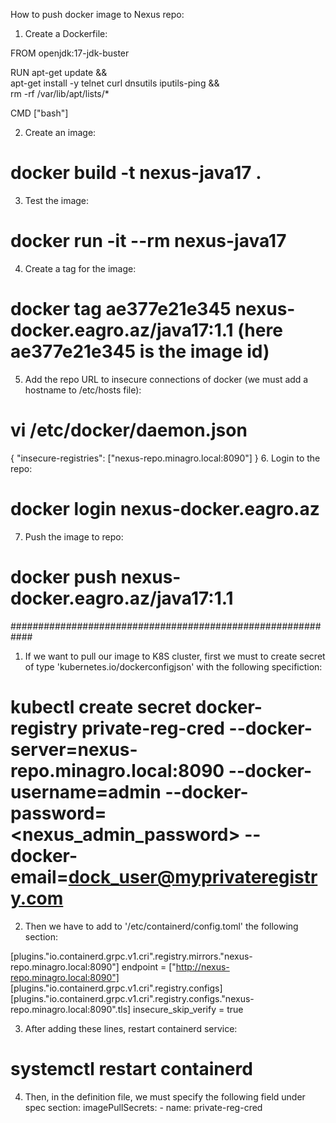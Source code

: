 How to push docker image to Nexus repo:

1. Create a Dockerfile:

FROM openjdk:17-jdk-buster

RUN apt-get update && \
    apt-get install -y telnet curl dnsutils iputils-ping && \
    rm -rf /var/lib/apt/lists/*

CMD ["bash"]

2. Create an image:
# docker build -t nexus-java17 .
3. Test the image:
# docker run -it --rm nexus-java17
4. Create a tag for the image:
# docker tag ae377e21e345 nexus-docker.eagro.az/java17:1.1 (here ae377e21e345 is the image id)
5. Add the repo URL to insecure connections of docker (we must add a hostname to /etc/hosts file):
# vi /etc/docker/daemon.json
{
"insecure-registries": ["nexus-repo.minagro.local:8090"]
}
6. Login to the repo:
# docker login nexus-docker.eagro.az
7. Push the image to repo:
# docker push nexus-docker.eagro.az/java17:1.1

############################################################
1. If we want to pull our image to K8S cluster, first we must to create secret of type 'kubernetes.io/dockerconfigjson' with the following specifiction:
# kubectl create secret docker-registry private-reg-cred --docker-server=nexus-repo.minagro.local:8090 --docker-username=admin --docker-password=<nexus_admin_password> --docker-email=dock_user@myprivateregistry.com
2. Then we have to add to '/etc/containerd/config.toml' the following section:

[plugins."io.containerd.grpc.v1.cri".registry.mirrors."nexus-repo.minagro.local:8090"]
          endpoint = ["http://nexus-repo.minagro.local:8090"]
        [plugins."io.containerd.grpc.v1.cri".registry.configs]
          [plugins."io.containerd.grpc.v1.cri".registry.configs."nexus-repo.minagro.local:8090".tls]
            insecure_skip_verify = true
            
3. After adding these lines, restart containerd service:
# systemctl restart containerd

4. Then, in the definition file, we must specify the following field under spec section:
imagePullSecrets:
         - name: private-reg-cred
